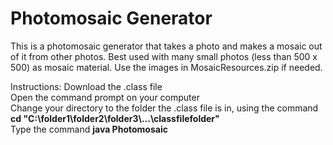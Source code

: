 # Photomosaic Generator
This is a photomosaic generator that takes a photo and makes a mosaic out of it from other photos. Best used with many small photos (less than 500 x 500) as mosaic material. Use the images in MosaicResources.zip if needed.

Instructions: 
Download the .class file\
Open the command prompt on your computer\
Change your directory to the folder the .class file is in, using the command\
**cd "C:\folder1\folder2\folder3\\...\classfilefolder"**\
Type the command **java Photomosaic**
